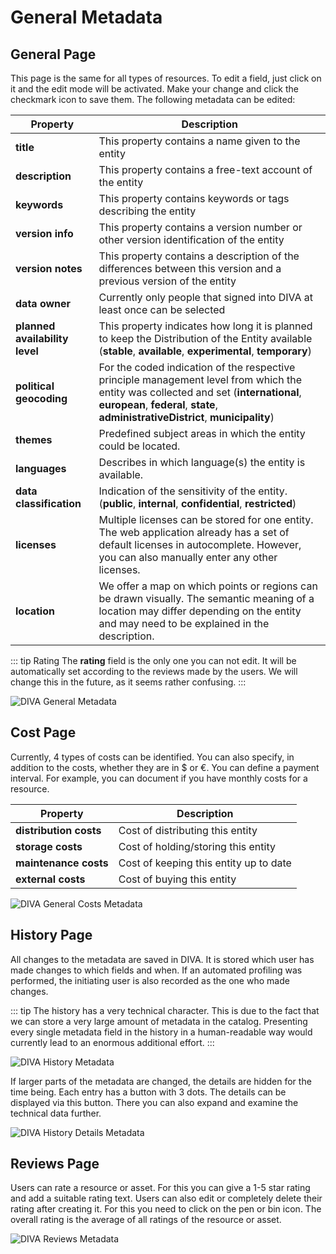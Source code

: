 # General Metadata

## General Page

This page is the same for all types of resources.
To edit a field, just click on it and the edit mode will be activated.
Make your change and click the checkmark icon to save them.
The following metadata can be edited:

|Property|Description|
|---|---|
|**title**|This property contains a name given to the entity|
|**description**|This property contains a free-text account of the entity|
|**keywords**|This property contains keywords or tags describing the entity|
|**version info**|This property contains a version number or other version identification of the entity|
|**version notes**|This property contains a description of the differences between this version and a previous version of the entity|
|**data owner**|Currently only people that signed into DIVA at least once can be selected|
|**planned availability level**| This property indicates how long it is planned to keep the Distribution of the Entity available (**stable**, **available**, **experimental**, **temporary**)|
|**political geocoding**|For the coded indication of the respective principle management level from which the entity was collected and set (**international**, **european**, **federal**, **state**, **administrativeDistrict**, **municipality**)|
|**themes**|Predefined subject areas in which the entity could be located.|
|**languages**|Describes in which language(s) the entity is available.|
|**data classification**|Indication of the sensitivity of the entity. (**public**, **internal**, **confidential**, **restricted**)|
|**licenses**|Multiple licenses can be stored for one entity. The web application already has a set of default licenses in autocomplete. However, you can also manually enter any other licenses.|
|**location**|We offer a map on which points or regions can be drawn visually. The semantic meaning of a location may differ depending on the entity and may need to be explained in the description.|

::: tip Rating
The **rating** field is the only one you can not edit.
It will be automatically set according to the reviews made by the users.
We will change this in the future, as it seems rather confusing.
:::

<div class="flex justify-center">
    <img class="rounded-lg" :src="$withBase('/assets/screenshots/details/general.png')" alt="DIVA General Metadata">
</div>

## Cost Page

Currently, 4 types of costs can be identified.
You can also specify, in addition to the costs, whether they are in $ or €.
You can define a payment interval.
For example, you can document if you have monthly costs for a resource.

|Property|Description|
|---|---|
|**distribution costs**|Cost of distributing this entity|
|**storage costs**|Cost of holding/storing this entity|
|**maintenance costs**|Cost of keeping this entity up to date|
|**external costs**|Cost of buying this entity|

<div class="flex justify-center">
    <img class="rounded-lg" :src="$withBase('/assets/screenshots/details/general_costs.png')" alt="DIVA General Costs Metadata">
</div>

## History Page

All changes to the metadata are saved in DIVA.
It is stored which user has made changes to which fields and when.
If an automated profiling was performed, the initiating user is also recorded as the one who made changes.

::: tip
The history has a very technical character.
This is due to the fact that we can store a very large amount of metadata in the catalog.
Presenting every single metadata field in the history in a human-readable way would currently lead to an enormous additional effort.
:::

<div class="flex justify-center">
    <img class="rounded-lg" :src="$withBase('/assets/screenshots/details/history.png')" alt="DIVA History Metadata">
</div>

If larger parts of the metadata are changed, the details are hidden for the time being.
Each entry has a button with 3 dots.
The details can be displayed via this button.
There you can also expand and examine the technical data further.

<div class="flex justify-center">
    <img class="rounded-lg" :src="$withBase('/assets/screenshots/details/history_details.png')" alt="DIVA History Details Metadata">
</div>

## Reviews Page

Users can rate a resource or asset.
For this you can give a 1-5 star rating and add a suitable rating text.
Users can also edit or completely delete their rating after creating it.
For this you need to click on the pen or bin icon.
The overall rating is the average of all ratings of the resource or asset.

<div class="flex justify-center">
    <img class="rounded-lg" :src="$withBase('/assets/screenshots/details/reviews.png')" alt="DIVA Reviews Metadata">
</div>
